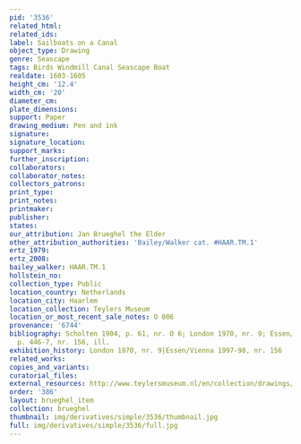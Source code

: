 ```yaml
---
pid: '3536'
related_html: 
related_ids: 
label: Sailboats on a Canal
object_type: Drawing
genre: Seascape
tags: Birds Windmill Canal Seascape Boat
realdate: 1603-1605
height_cm: '12.4'
width_cm: '20'
diameter_cm: 
plate_dimensions: 
support: Paper
drawing_medium: Pen and ink
signature: 
signature_location: 
support_marks: 
further_inscription: 
collaborators: 
collaborator_notes: 
collectors_patrons: 
print_type: 
print_notes: 
printmaker: 
publisher: 
states: 
our_attribution: Jan Brueghel the Elder
other_attribution_authorities: 'Bailey/Walker cat. #HAAR.TM.1'
ertz_1979: 
ertz_2008: 
bailey_walker: HAAR.TM.1
hollstein_no: 
collection_type: Public
location_country: Netherlands
location_city: Haarlem
location_collection: Teylers Museum
location_or_most_recent_sale_notes: O 006
provenance: '6744'
bibliography: Scholten 1904, p. 61, nr. O 6; London 1970, nr. 9; Essen/Vienna 1997-98,
  p. 446-7, nr. 156, ill.
exhibition_history: London 1970, nr. 9|Essen/Vienna 1997-98, nr. 156
related_works: 
copies_and_variants: 
curatorial_files: 
external_resources: http://www.teylersmuseum.nl/en/collection/drawings/o-006-zeilboten-op-een-vaart-jan-i-breughel-1568-1625-tekenaar
order: '386'
layout: brueghel_item
collection: brueghel
thumbnail: img/derivatives/simple/3536/thumbnail.jpg
full: img/derivatives/simple/3536/full.jpg
---
```

